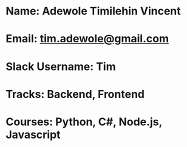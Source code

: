 # Name: Adewole Timilehin Vincent
# Email: tim.adewole@gmail.com
# Slack Username: Tim
# Tracks: Backend, Frontend
# Courses: Python, C#, Node.js, Javascript
